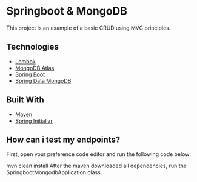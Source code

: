# Springboot & MongoDB
This project is an example of a basic CRUD using MVC principles.

## Technologies
<ul>
  <li><a href="https://projectlombok.org/">Lombok</a></li>
  <li><a href="https://www.mongodb.com/atlas/database">MongoDB Atlas</a></li>
  <li><a href="https://projectlombok.org/">Spring Boot</a></li>
  <li><a href="https://spring.io/projects/spring-data-mongodb">Spring Data MongoDB</a></li>
</ul>

## Built With
<ul>
  <li><a href="https://maven.apache.org/">Maven</a></li>
  <li><a href="https://start.spring.io/">Spring Initializr</a></li>
</ul>


## How can i test my endpoints?
First, open your preference code editor and run the following code below:

mvn clean install
After the maven downloaded all dependencies, run the SpringbootMongodbApplication.class.
